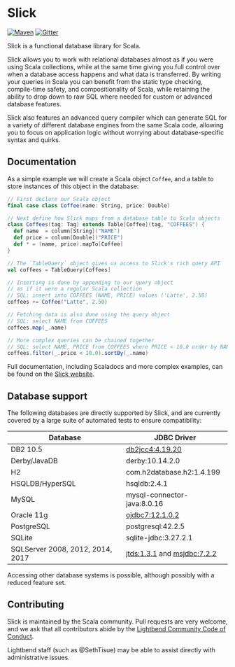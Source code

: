 # Slick

[![Maven](https://img.shields.io/maven-central/v/com.typesafe.slick/slick_2.13.svg)](http://mvnrepository.com/artifact/com.typesafe.slick/slick_2.13) [![Gitter](https://badges.gitter.im/Join%20Chat.svg)](https://gitter.im/slick/slick?utm_source=badge&utm_medium=badge&utm_campaign=pr-badge)

Slick is a functional database library for Scala.

Slick allows you to work with relational databases almost as if you were using 
Scala collections, while at the same time giving you full control over when a 
database access happens and what data is transferred. By writing your queries 
in Scala you can benefit from the static type checking, compile-time safety, and 
compositionality of Scala, while retaining the ability to drop down to raw SQL 
where needed for custom or advanced database features.

Slick also features an advanced query compiler which can generate SQL for a variety
of different database engines from the same Scala code, allowing you to focus on
application logic without worrying about database-specific syntax and quirks.

## Documentation

As a simple example we will create a Scala object `Coffee`, and a table to store 
instances of this object in the database:

```scala
// First declare our Scala object
final case class Coffee(name: String, price: Double)

// Next define how Slick maps from a database table to Scala objects
class Coffees(tag: Tag) extends Table[Coffee](tag, "COFFEES") {
  def name  = column[String]("NAME")
  def price = column[Double]("PRICE")
  def * = (name, price).mapTo[Coffee]
}

// The `TableQuery` object gives us access to Slick's rich query API
val coffees = TableQuery[Coffees]

// Inserting is done by appending to our query object
// as if it were a regular Scala collection
// SQL: insert into COFFEES (NAME, PRICE) values ('Latte', 2.50)
coffees += Coffee("Latte", 2.50)

// Fetching data is also done using the query object
// SQL: select NAME from COFFEES
coffees.map(_.name)

// More complex queries can be chained together
// SQL: select NAME, PRICE from COFFEES where PRICE < 10.0 order by NAME
coffees.filter(_.price < 10.0).sortBy(_.name)
```

Full documentation, including Scaladocs and more complex examples, can be 
found on the [Slick website](https://scala-slick.org).

## Database support

The following databases are directly supported by Slick, and are currently covered
by a large suite of automated tests to ensure compatibility:

|Database|JDBC Driver|
|--------|-----------|
|DB2 10.5|[db2jcc4:4.19.20](http://www-01.ibm.com/support/docview.wss?uid=swg21363866)|
|Derby/JavaDB|derby:10.14.2.0|
|H2|com.h2database.h2:1.4.199|
|HSQLDB/HyperSQL|hsqldb:2.4.1|
|MySQL|mysql-connector-java:8.0.16|
|Oracle 11g|[ojdbc7:12.1.0.2](http://www.oracle.com/technetwork/database/features/jdbc/index-091264.html)|
|PostgreSQL|postgresql:42.2.5|
|SQLite|sqlite-jdbc:3.27.2.1|
|SQLServer 2008, 2012, 2014, 2017|[jtds:1.3.1](http://sourceforge.net/projects/jtds/files/jtds/) and [msjdbc:7.2.2](https://docs.microsoft.com/en-us/sql/connect/jdbc/download-microsoft-jdbc-driver-for-sql-server?view=sql-server-2017)|

Accessing other database systems is possible, although possibly with a reduced feature 
set.

## Contributing

Slick is maintained by the Scala community. Pull requests are very welcome, and we
ask that all contributors abide by the [Lightbend Community Code of Conduct](https://www.lightbend.com/conduct).

Lightbend staff (such as @SethTisue) may be able to assist directly with
administrative issues.
